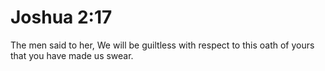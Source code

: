 # Joshua 2:17

The men said to her, We will be guiltless with respect to this oath of yours that you have made us swear.
